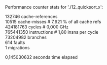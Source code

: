 Performance counter stats for './12_quicksort.x':

132746 cache-references                                            
10515 cache-misses              #    7,921 % of all cache refs    
424181763 cycles                    #    0,000 GHz                    
765441350 instructions              #    1,80  insns per cycle        
73204982 branches                                                    
614 faults                                                      
1 migrations                                                  

0,145030632 seconds time elapsed